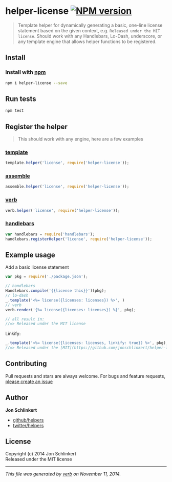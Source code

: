 # helper-license [![NPM version](https://badge.fury.io/js/helper-license.svg)](http://badge.fury.io/js/helper-license)

> Template helper for dynamically generating a basic, one-line license statement based on the given context, e.g. `Released under the MIT license`. Should work with any Handlebars, Lo-Dash, underscore, or any template engine that allows helper functions to be registered.


## Install
### Install with [npm](npmjs.org)

```bash
npm i helper-license --save
```


## Run tests

```bash
npm test
```


## Register the helper

> This should work with any engine, here are a few examples

### [template](https://github.com/jonschlinkert/template)

```js
template.helper('license', require('helper-license'));
```

### [assemble](https://github.com/assemble/assemble)

```js
assemble.helper('license', require('helper-license'));
```

### [verb](https://github.com/jonschlinkert/verb)

```js
verb.helper('license', require('helper-license'));
```

### [handlebars](https://github.com/wycats/handlebars.js/)

```js
var handlebars = require('handlebars');
handlebars.registerHelper('license', require('helper-license'));
```

## Example usage

Add a basic license statement

```js
var pkg = require('./package.json');

// handlebars
Handlebars.compile('{{license this}}')(pkg);
// lo-dash
_.template('<%= license({licenses: licenses}) %>', )
// verb
verb.render('{%= license({licenses: licenses}) %}', pkg);

// all result in:
//=> Released under the MIT license
```

Linkify:

```js
_.template('<%= license({licenses: licenses, linkify: true}) %>', pkg);
//=> Released under the [MIT](https://github.com/jonschlinkert/helper-license/blob/master/LICENSE-MIT) license
```


## Contributing
Pull requests and stars are always welcome. For bugs and feature requests, [please create an issue](https://github.com/helpers/helper-license/issues)

## Author

**Jon Schlinkert**
 
+ [github/helpers](https://github.com/helpers)
+ [twitter/helpers](http://twitter.com/helpers) 

## License
Copyright (c) 2014 Jon Schlinkert  
Released under the MIT license

***

_This file was generated by [verb](https://github.com/jonschlinkert/verb) on November 11, 2014._